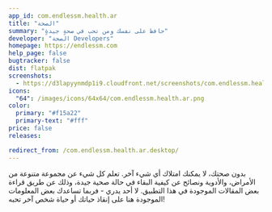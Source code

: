 ```yaml
---
app_id: com.endlessm.health.ar
title: "الصحة"
summary: "حافظ على نفسك ومن تحب في صحةٍ جيدةٍ"
developer: "الصحة Developers"
homepage: https://endlessm.com
help_page: false
bugtracker: false
dist: flatpak
screenshots:
  - https://d3lapyynmdp1i9.cloudfront.net/screenshots/com.endlessm.health.ar/C/com.endlessm.health.ar-screenshot1.jpg
icons:
  "64": /images/icons/64x64/com.endlessm.health.ar.png
color:
  primary: "#f15a22"
  primary-text: "#fff"
price: false
releases:

redirect_from: /com.endlessm.health.ar.desktop/
---
```


<p>بدون صحتك، لا يمكنك امتلاك أي شيء آخر. تعلم كل شيء عن مجموعة متنوعة من الأمراض، والأدوية ونصائح عن كيفية البقاء في حالة صحية جيدة، وذلك عن طريق قراءة بعض المقالات الموجودة في هذا التطبيق. لا أحد يدري - فربما تساعدك بعض المعلومات الموجودة هنا على إنقاذ حياتك أو حياة شخص آخر تحبه!</p>